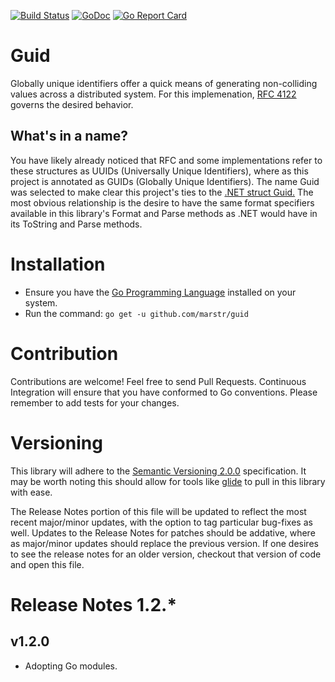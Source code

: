 [![Build Status](https://travis-ci.org/marstr/guid.svg?branch=master)](https://travis-ci.org/marstr/guid)
[![GoDoc](https://godoc.org/github.com/marstr/guid?status.svg)](https://godoc.org/github.com/marstr/guid)
[![Go Report Card](https://goreportcard.com/badge/github.com/marstr/guid)](https://goreportcard.com/report/github.com/marstr/guid)

# Guid
Globally unique identifiers offer a quick means of generating non-colliding values across a distributed system. For this implemenation, [RFC 4122](http://ietf.org/rfc/rfc4122.txt) governs the desired behavior.

## What's in a name?
You have likely already noticed that RFC and some implementations refer to these structures as UUIDs (Universally Unique Identifiers), where as this project is annotated as  GUIDs (Globally Unique Identifiers). The name Guid was selected to make clear this project's ties to the [.NET struct Guid.](https://msdn.microsoft.com/en-us/library/system.guid(v=vs.110).aspx) The most obvious relationship is the desire to have the same format specifiers available in this library's Format and Parse methods as .NET would have in its ToString and Parse methods.

# Installation
- Ensure you have the [Go Programming Language](https://golang.org/) installed on your system.
- Run the command: `go get -u github.com/marstr/guid`

# Contribution
Contributions are welcome! Feel free to send Pull Requests. Continuous Integration will ensure that you have conformed to Go conventions. Please remember to add tests for your changes.

# Versioning
This library will adhere to the
[Semantic Versioning 2.0.0](http://semver.org/spec/v2.0.0.html) specification. It may be worth noting this should allow for tools like [glide](https://glide.readthedocs.io/en/latest/) to pull in this library with ease.

The Release Notes portion of this file will be updated to reflect the most recent major/minor updates, with the option to tag particular bug-fixes as well. Updates to the Release Notes for patches should be addative, where as major/minor updates should replace the previous version. If one desires to see the release notes for an older version, checkout that version of code and open this file.

# Release Notes 1.2.*

## v1.2.0

- Adopting Go modules. 
